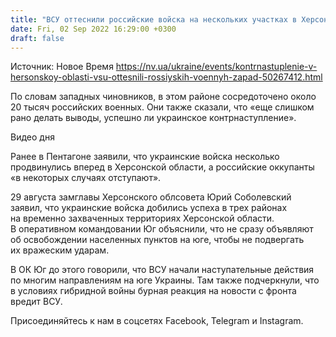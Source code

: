```yaml
---
title: "ВСУ оттеснили российские войска на нескольких участках в Херсонской области — западная разведка"
date: Fri, 02 Sep 2022 16:29:00 +0300
draft: false
---
```

Источник: Новое Время https://nv.ua/ukraine/events/kontrnastuplenie-v-hersonskoy-oblasti-vsu-ottesnili-rossiyskih-voennyh-zapad-50267412.html


 По словам западных чиновников, в этом районе сосредоточено около 20 тысяч российских военных. Они также сказали, что «еще слишком рано делать выводы, успешно ли украинское контрнаступление».

 Видео дня   

Ранее в Пентагоне заявили, что украинские войска несколько продвинулись вперед в Херсонской области, а российские оккупанты «в некоторых случаях отступают».

29 августа замглавы Херсонского облсовета Юрий Соболевский заявил, что украинские войска добились успеха в трех районах на временно захваченных территориях Херсонской области. В оперативном командовании Юг объяснили, что не сразу объявляют об освобождении населенных пунктов на юге, чтобы не подвергать их вражеским ударам.

В ОК Юг до этого говорили, что ВСУ начали наступательные действия по многим направлениям на юге Украины. Там также подчеркнули, что в условиях гибридной войны бурная реакция на новости с фронта вредит ВСУ.

Присоединяйтесь к нам в соцсетях Facebook, Telegram и Instagram.
